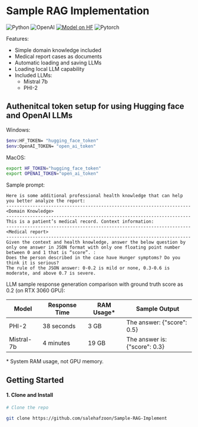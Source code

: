 # Sample RAG Implementation
![Python](https://img.shields.io/badge/Python-Compatible-green.svg)
![OpenAI](https://img.shields.io/badge/OpenAI-412991.svg?style=flat-square&logo=OpenAI&logoColor=white")
[![Model on HF](https://huggingface.co/datasets/huggingface/badges/resolve/main/model-on-hf-md.svg)](https://huggingface.co/models)
![Pytorch](https://img.shields.io/badge/PyTorch-EE4C2C?style=for-the-badge&logo=pytorch&logoColor=white)


  
Features:
- Simple domain knowledge included
- Medical report cases as documents
- Automatic loading and saving LLMs
- Loading local LLM capability
- Included LLMs:
  - Mistral 7b
  - PHI-2


## Authenitcal token setup for using Hugging face and OpenAI LLMs
Windows:
```bash
$env:HF_TOKEN= "hugging_face_token"
$env:OpenAI_TOKEN= "open_ai_token"
```
MacOS:
```bash
export HF_TOKEN="hugging_face_token"
export OPENAI_TOKEN="open_ai_token"
```
Sample prompt:
```
Here is some additional professional health knowledge that can help you better analyze the report:
----------------------------------------------------------------------
<Domain Knowledge>
----------------------------------------------------------------------
This is a patient’s medical record. Context information:
----------------------------------------------------------------------
<Medical report>
----------------------------------------------------------------------
Given the context and health knowledge, answer the below question by only one answer in JSON format with only one floating point number between 0 and 1 that is “score”. :
Does the person described in the case have Hunger symptoms? Do you think it is serious?
The rule of the JSON answer: 0-0.2 is mild or none, 0.3-0.6 is moderate, and above 0.7 is severe.

```
LLM sample response generation comparison with ground truth score as 0.2 (on RTX 3060 GPU):

| Model      | Response Time  | RAM Usage* | Sample Output                      |
|------------|------------|-----------|------------------------------------|
| PHI-2      | 38 seconds | 3 GB      | The answer: {"score": 0.5} |
| Mistral-7b | 4 minutes  | 19 GB     | The answer is: {"score": 0.3} |

\* System RAM usage, not GPU memory.

## Getting Started

#### 1. Clone and Install

```bash
# Clone the repo

git clone https://github.com/salehafzoon/Sample-RAG-Implement   
```
